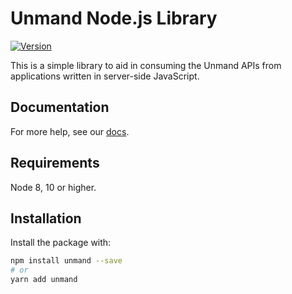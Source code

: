 # Unmand Node.js Library

[![Version](https://img.shields.io/npm/v/unmand.svg)](https://www.npmjs.org/package/unmand)

This is a simple library to aid in consuming the Unmand APIs from
applications written in server-side JavaScript.

## Documentation

For more help, see our [docs](https://unmand.com/docs).

## Requirements

Node 8, 10 or higher.

## Installation

Install the package with:

```sh
npm install unmand --save
# or
yarn add unmand
```